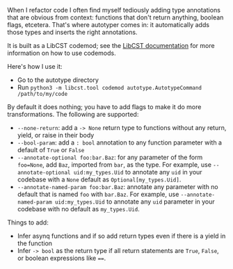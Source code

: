 When I refactor code I often find myself tediously adding type
annotations that are obvious from context: functions that don't
return anything, boolean flags, etcetera. That's where autotyper
comes in: it automatically adds those types and inserts the right
annotations.

It is built as a LibCST codemod; see the
[LibCST documentation](https://libcst.readthedocs.io/en/latest/codemods_tutorial.html)
for more information on how to use codemods.

Here's how I use it:

- Go to the autotype directory
- Run `python3 -m libcst.tool codemod autotype.AutotypeCommand /path/to/my/code`

By default it does nothing; you have to add flags to make it do
more transformations. The following are supported:

- `--none-return`: add a `-> None` return type to functions without any
  return, yield, or raise in their body
- `--bool-param`: add a `: bool` annotation to any function
  parameter with a default of `True` or `False`
- `--annotate-optional foo:bar.Baz`: for any parameter of the form
  `foo=None`, add `Baz`, imported from `bar`, as the type. For example,
  use `--annotate-optional uid:my_types.Uid` to annotate any `uid` in your
  codebase with a `None` default as `Optional[my_types.Uid]`.
- `--annotate-named-param foo:bar.Baz`: annotate any parameter with no
  default that is named `foo` with `bar.Baz`. For example, use
  `--annotate-named-param uid:my_types.Uid` to annotate any `uid`
  parameter in your codebase with no default as `my_types.Uid`.

Things to add:

- Infer asynq functions and if so add return types even if there is
  a yield in the function
- Infer `-> bool` as the return type if all return statements are
  `True`, `False`, or boolean expressions like `==`.
